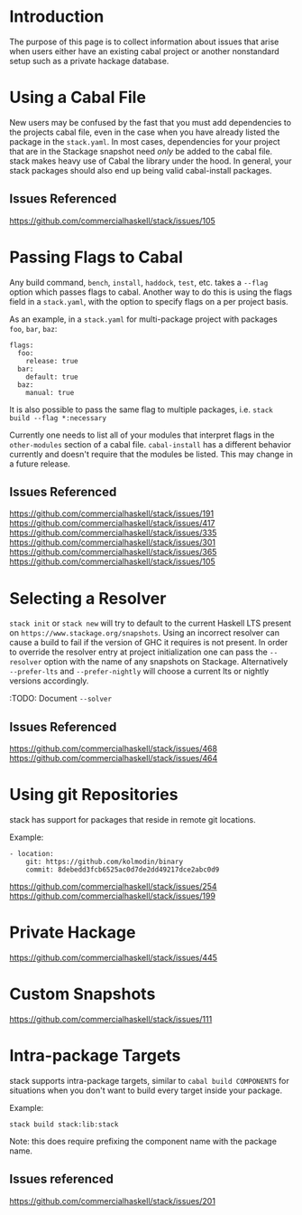 # Introduction
The purpose of this page is to collect information about issues that arise when users either have an existing cabal project or another nonstandard setup such as a private hackage database. 

# Using a Cabal File
New users may be confused by the fast that you must add dependencies to the projects cabal file, even in the case when you have already listed the package in the `stack.yaml`. In most cases, dependencies for your project that are in the Stackage snapshot need *only* be added to the cabal file. stack makes heavy use of Cabal the library under the hood. In general, your stack packages should also end up being valid cabal-install packages.

## Issues Referenced
https://github.com/commercialhaskell/stack/issues/105

# Passing Flags to Cabal

Any build command, `bench`, `install`, `haddock`, `test`, etc. takes a `--flag` option which passes flags to cabal. Another way to do this is using the flags field in a `stack.yaml`, with the option to specify flags on a per project basis. 

As an example, in a `stack.yaml` for multi-package project with packages `foo`, `bar`, `baz`:

```
flags:
  foo:
    release: true
  bar:
    default: true
  baz:
    manual: true
```

It is also possible to pass the same flag to multiple packages, i.e. `stack build --flag *:necessary`

Currently one needs to list all of your modules that interpret flags in the `other-modules` section of a cabal file. `cabal-install` has a different behavior currently and doesn't require that the modules be listed. This may change in a future release. 


## Issues Referenced
https://github.com/commercialhaskell/stack/issues/191
https://github.com/commercialhaskell/stack/issues/417
https://github.com/commercialhaskell/stack/issues/335
https://github.com/commercialhaskell/stack/issues/301
https://github.com/commercialhaskell/stack/issues/365
https://github.com/commercialhaskell/stack/issues/105

# Selecting a Resolver

`stack init` or `stack new` will try to default to the current Haskell LTS present on `https://www.stackage.org/snapshots`. Using an incorrect resolver can cause a build to fail if the version of GHC it requires is not present. In order to override the resolver entry at project initialization one can pass the `--resolver` option with the name of any snapshots on Stackage. Alternatively `--prefer-lts` and `--prefer-nightly` will choose a current lts or nightly versions accordingly. 

:TODO: Document `--solver`

## Issues Referenced
https://github.com/commercialhaskell/stack/issues/468
https://github.com/commercialhaskell/stack/issues/464

# Using git Repositories
stack has support for packages that reside in remote git locations.

Example:

```
- location:
    git: https://github.com/kolmodin/binary
    commit: 8debedd3fcb6525ac0d7de2dd49217dce2abc0d9
```

https://github.com/commercialhaskell/stack/issues/254
https://github.com/commercialhaskell/stack/issues/199
# Private Hackage
https://github.com/commercialhaskell/stack/issues/445

# Custom Snapshots
https://github.com/commercialhaskell/stack/issues/111

# Intra-package Targets
stack supports intra-package targets, similar to `cabal build COMPONENTS` for situations when you don't want to build every target inside your package. 

Example:

```
stack build stack:lib:stack
```

Note: this does require prefixing the component name with the package name.

## Issues referenced
 https://github.com/commercialhaskell/stack/issues/201
